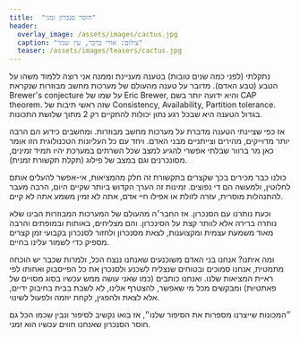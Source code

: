 ```yaml
---
title:  "חוסר סנכרון זמני"
header:
  overlay_image: /assets/images/cactus.jpg
  caption: "צילום: אורי ברכר, עין שמר"
  teaser: /assets/images/teasers/cactus.jpg
---
```

נתקלתי (לפני כמה שנים טובות) בטענה מעניינת וממנה אני רוצה ללמוד משהו על הטבע (טבע האדם).<!--more-->
מדובר על טענה מהעולם של מערכות מחשב מבוזרות שנקראת Brewer's conjecture על שמו של Eric Brewer,
והיא ידועה יותר בשם CAP theorem.
שזה ראשי תיבות של Consistency, Availability, Partition tolerance.
בגדול הטענה היא שבכל רגע נתון יכולות להתקיים רק 2 מתוך שלושת התכונות.

אז כפי שציינתי הטענה מדברת על מערכות מחשב מבוזרות.
ומחשבים כידוע הם הרבה יותר מדוייקים, מהירים וצייתניים מבני האדם.
ויחד עם כל העליונות הטכנולוגית הזו
אומר כאן מר ברוור שבלתי אפשרי להגיע למצב שכל השרתים במערכת יהיו תמיד זמינים,
מסונכרנים וגם במצב של פילוג (תקלת תקשורת זמנית).

כולנו כבר מכירים בכך שקצרים בתקשורת זה חלק מהמציאות,
אי-אפשר להעלים אותם לחלוטין, ולמעשה הם די נפוצים.
זמינות זה הערך הקדוש ביותר שקיים היום, הרבה מעבר להתנהלות מוסרית,
עזרה לזולת או אפילו חיי אדם, אתה לא זמין משמע אתה לא קיים.

וכעת נותרנו עם הסנכרון.
אז החבר׳ה מהעולם של המערכות המבוזרות הבינו שלא נותרה ברירה אלא לוותר קצת על הסינכרון.
והם מצליחים, באותות ובמופתים והרבה מאוד משמעת עצמית ומקצוענות,
לצאת מסנכרון ולחזור לסנכרון בקבועי זמן קצרים מספיק כדי לשמור עלינו בחיים.

ומה איתנו? אנחנו בני האדם משוכנעים שאנחנו ננצח הכל, ולמרות שכבר יש הוכחה מתמטית,
אנחנו סמוכים ובטוחים שנצליח לשכנע ולסנכרן את כל הפייסבוק ואחותו לפי ראיית המציאות שלנו.
ואנחנו כותבים (כמו שאני עושה ממש עכשיו בסוג מסויים של פאתטיות)
ומבקשים מכל מי שאפשר, להצטרף אלינו,
לא לשבת בבית בחיבוק ידיים, אלא לצאת ולהפגין, לקחת יוזמה ולפעול לשינוי.

״המכונות שייצרנו מספרות את הסיפור שלנו״,
אז בואו נקשיב לסיפור ונבין שכמו הכל גם חוסר הסנכרון שאנחנו חווים עכשיו הוא זמני.
